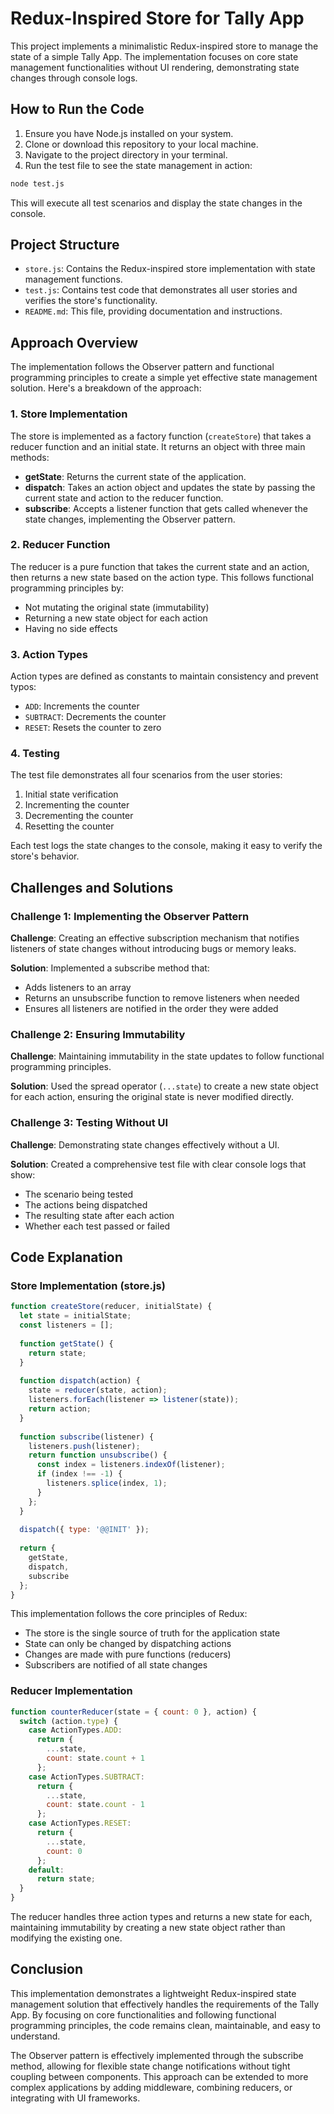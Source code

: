 # Redux-Inspired Store for Tally App

This project implements a minimalistic Redux-inspired store to manage the state of a simple Tally App. The implementation focuses on core state management functionalities without UI rendering, demonstrating state changes through console logs.

## How to Run the Code

1. Ensure you have Node.js installed on your system.
2. Clone or download this repository to your local machine.
3. Navigate to the project directory in your terminal.
4. Run the test file to see the state management in action:

```bash
node test.js
```

This will execute all test scenarios and display the state changes in the console.

## Project Structure

- `store.js`: Contains the Redux-inspired store implementation with state management functions.
- `test.js`: Contains test code that demonstrates all user stories and verifies the store's functionality.
- `README.md`: This file, providing documentation and instructions.

## Approach Overview

The implementation follows the Observer pattern and functional programming principles to create a simple yet effective state management solution. Here's a breakdown of the approach:

### 1. Store Implementation

The store is implemented as a factory function (`createStore`) that takes a reducer function and an initial state. It returns an object with three main methods:

- **getState**: Returns the current state of the application.
- **dispatch**: Takes an action object and updates the state by passing the current state and action to the reducer function.
- **subscribe**: Accepts a listener function that gets called whenever the state changes, implementing the Observer pattern.

### 2. Reducer Function

The reducer is a pure function that takes the current state and an action, then returns a new state based on the action type. This follows functional programming principles by:

- Not mutating the original state (immutability)
- Returning a new state object for each action
- Having no side effects

### 3. Action Types

Action types are defined as constants to maintain consistency and prevent typos:

- `ADD`: Increments the counter
- `SUBTRACT`: Decrements the counter
- `RESET`: Resets the counter to zero

### 4. Testing

The test file demonstrates all four scenarios from the user stories:

1. Initial state verification
2. Incrementing the counter
3. Decrementing the counter
4. Resetting the counter

Each test logs the state changes to the console, making it easy to verify the store's behavior.

## Challenges and Solutions

### Challenge 1: Implementing the Observer Pattern

**Challenge**: Creating an effective subscription mechanism that notifies listeners of state changes without introducing bugs or memory leaks.

**Solution**: Implemented a subscribe method that:
- Adds listeners to an array
- Returns an unsubscribe function to remove listeners when needed
- Ensures all listeners are notified in the order they were added

### Challenge 2: Ensuring Immutability

**Challenge**: Maintaining immutability in the state updates to follow functional programming principles.

**Solution**: Used the spread operator (`...state`) to create a new state object for each action, ensuring the original state is never modified directly.

### Challenge 3: Testing Without UI

**Challenge**: Demonstrating state changes effectively without a UI.

**Solution**: Created a comprehensive test file with clear console logs that show:
- The scenario being tested
- The actions being dispatched
- The resulting state after each action
- Whether each test passed or failed

## Code Explanation

### Store Implementation (store.js)

```javascript
function createStore(reducer, initialState) {
  let state = initialState;
  const listeners = [];
  
  function getState() {
    return state;
  }
  
  function dispatch(action) {
    state = reducer(state, action);
    listeners.forEach(listener => listener(state));
    return action;
  }
  
  function subscribe(listener) {
    listeners.push(listener);
    return function unsubscribe() {
      const index = listeners.indexOf(listener);
      if (index !== -1) {
        listeners.splice(index, 1);
      }
    };
  }
  
  dispatch({ type: '@@INIT' });
  
  return {
    getState,
    dispatch,
    subscribe
  };
}
```

This implementation follows the core principles of Redux:
- The store is the single source of truth for the application state
- State can only be changed by dispatching actions
- Changes are made with pure functions (reducers)
- Subscribers are notified of all state changes

### Reducer Implementation

```javascript
function counterReducer(state = { count: 0 }, action) {
  switch (action.type) {
    case ActionTypes.ADD:
      return {
        ...state,
        count: state.count + 1
      };
    case ActionTypes.SUBTRACT:
      return {
        ...state,
        count: state.count - 1
      };
    case ActionTypes.RESET:
      return {
        ...state,
        count: 0
      };
    default:
      return state;
  }
}
```

The reducer handles three action types and returns a new state for each, maintaining immutability by creating a new state object rather than modifying the existing one.

## Conclusion

This implementation demonstrates a lightweight Redux-inspired state management solution that effectively handles the requirements of the Tally App. By focusing on core functionalities and following functional programming principles, the code remains clean, maintainable, and easy to understand.

The Observer pattern is effectively implemented through the subscribe method, allowing for flexible state change notifications without tight coupling between components. This approach can be extended to more complex applications by adding middleware, combining reducers, or integrating with UI frameworks.
